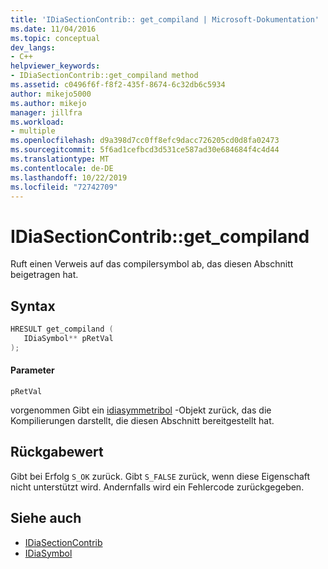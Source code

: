 ```yaml
---
title: 'IDiaSectionContrib:: get_compiland | Microsoft-Dokumentation'
ms.date: 11/04/2016
ms.topic: conceptual
dev_langs:
- C++
helpviewer_keywords:
- IDiaSectionContrib::get_compiland method
ms.assetid: c0496f6f-f8f2-435f-8674-6c32db6c5934
author: mikejo5000
ms.author: mikejo
manager: jillfra
ms.workload:
- multiple
ms.openlocfilehash: d9a398d7cc0ff8efc9dacc726205cd0d8fa02473
ms.sourcegitcommit: 5f6ad1cefbcd3d531ce587ad30e684684f4c4d44
ms.translationtype: MT
ms.contentlocale: de-DE
ms.lasthandoff: 10/22/2019
ms.locfileid: "72742709"
---
```

# <a name="idiasectioncontribget_compiland"></a>IDiaSectionContrib::get_compiland
Ruft einen Verweis auf das compilersymbol ab, das diesen Abschnitt beigetragen hat.

## <a name="syntax"></a>Syntax

```C++
HRESULT get_compiland ( 
   IDiaSymbol** pRetVal
);
```

#### <a name="parameters"></a>Parameter
 `pRetVal`

vorgenommen Gibt ein [idiasymmetribol](../../debugger/debug-interface-access/idiasymbol.md) -Objekt zurück, das die Kompilierungen darstellt, die diesen Abschnitt bereitgestellt hat.

## <a name="return-value"></a>Rückgabewert
 Gibt bei Erfolg `S_OK` zurück. Gibt `S_FALSE` zurück, wenn diese Eigenschaft nicht unterstützt wird. Andernfalls wird ein Fehlercode zurückgegeben.

## <a name="see-also"></a>Siehe auch
- [IDiaSectionContrib](../../debugger/debug-interface-access/idiasectioncontrib.md)
- [IDiaSymbol](../../debugger/debug-interface-access/idiasymbol.md)